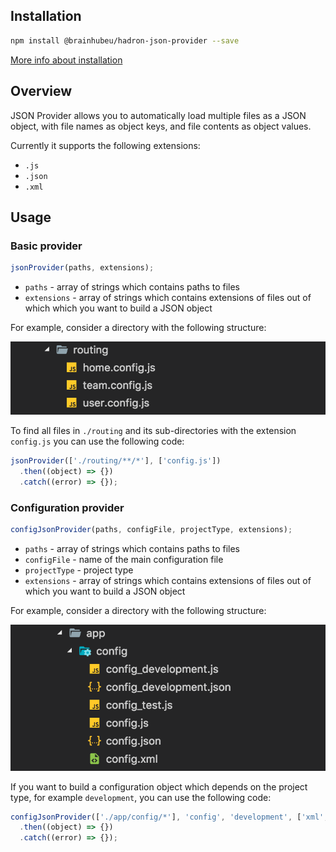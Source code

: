 ## Installation

```bash
npm install @brainhubeu/hadron-json-provider --save
```

[More info about installation](/core/#installation)

## Overview

JSON Provider allows you to automatically load multiple files as a JSON object, with file names as object keys, and file contents as object values.

Currently it supports the following extensions:

* `.js`
* `.json`
* `.xml`

## Usage

### Basic provider

```javascript
jsonProvider(paths, extensions);
```

* `paths` - array of strings which contains paths to files
* `extensions` - array of strings which contains extensions of files out of which which you want to build a JSON object

For example, consider a directory with the following structure:

![Directory structure](img/routing.png)

To find all files in `./routing` and its sub-directories with the extension `config.js` you can use the following code:

```javascript
jsonProvider(['./routing/**/*'], ['config.js'])
  .then((object) => {})
  .catch((error) => {});
```

### Configuration provider

```javascript
configJsonProvider(paths, configFile, projectType, extensions);
```

* `paths` - array of strings which contains paths to files
* `configFile` - name of the main configuration file
* `projectType` - project type
* `extensions` - array of strings which contains extensions of files out of which you want to build a JSON object

For example, consider a directory with the following structure:

![Directory structure](img/routingType.png)

If you want to build a configuration object which depends on the project type, for example `development`, you can use the following code:

```javascript
configJsonProvider(['./app/config/*'], 'config', 'development', ['xml', 'js'])
  .then((object) => {})
  .catch((error) => {});
```
